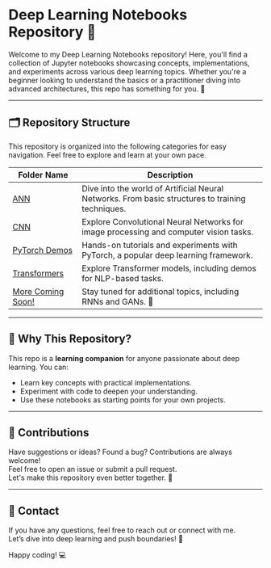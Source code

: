 # Deep Learning Notebooks Repository 📘

Welcome to my Deep Learning Notebooks repository! Here, you'll find a collection of Jupyter notebooks showcasing concepts, implementations, and experiments across various deep learning topics. Whether you're a beginner looking to understand the basics or a practitioner diving into advanced architectures, this repo has something for you. 🚀  

----

## 🗂️ Repository Structure   

This repository is organized into the following categories for easy navigation. Feel free to explore and learn at your own pace.  

| **Folder Name**                              | **Description**                                                                                       |  
|----------------------------------------------|-------------------------------------------------------------------------------------------------------|  
| [ANN](https://github.com/SHRISH01/Deep-Learning-Basics/tree/main/ANN)                | Dive into the world of Artificial Neural Networks. From basic structures to training techniques.       |  
| [CNN](https://github.com/SHRISH01/Deep-Learning-Basics/tree/main/CNN)                | Explore Convolutional Neural Networks for image processing and computer vision tasks.                  |  
| [PyTorch Demos](https://github.com/SHRISH01/Deep-Learning-Basics/tree/main/Pytorch)  | Hands-on tutorials and experiments with PyTorch, a popular deep learning framework.                   |  
| [Transformers](https://github.com/SHRISH01/Deep-Learning-Basics/tree/main/Transformers) | Explore Transformer models, including demos for NLP-based tasks.                                      |  
| [More Coming Soon!](#)                        | Stay tuned for additional topics, including RNNs and GANs. 🎉                                         |  


----------

## 🧠 Why This Repository?  

This repo is a **learning companion** for anyone passionate about deep learning. You can:  
- Learn key concepts with practical implementations.  
- Experiment with code to deepen your understanding.  
- Use these notebooks as starting points for your own projects.  

---

## 🤝 Contributions  

Have suggestions or ideas? Found a bug? Contributions are always welcome!  
Feel free to open an issue or submit a pull request.  
Let's make this repository even better together. 🌟  

---

## 📧 Contact  

If you have any questions, feel free to reach out or connect with me.  
Let’s dive into deep learning and push boundaries! 🚀  

Happy coding! 💻  
